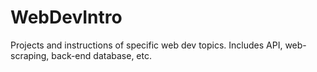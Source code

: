# WebDevIntro
Projects and instructions of specific web dev topics. Includes API, web-scraping, back-end database, etc.
